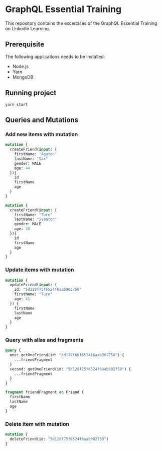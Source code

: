 
# GraphQL Essential Training

This repository contains the excercises of the GraphQL Essential Training on LinkedIn Learning.

## Prerequisite

The following applications needs to be installed:
- Node.js
- Yarn
- MongoDB

## Running project

```
yarn start
```

## Queries and Mutations

### Add new items with mutation

```graphql
mutation {
  createFriend(input: {
    firstName: "Agaton"
    lastName: "Sax"
    gender: MALE
    age: 44
  }){
    id
    firstName
    age
  }
}
```

```graphql
mutation {
  createFriend(input: {
    firstName: "Ture"
    lastName: "Sventon"
    gender: MALE
    age: 40
  }){
    id
    firstName
    age
  }
}
```

### Update items with mutation

```graphql
mutation {
  updateFriend(input: {
    id: "5d128f75f6524f6aab902759"
    firstName: "Ture"
    age: 41
  }) {
    firstName
    lastName
    age
  }
}
```

### Query with alias and fragments

```graphql
query {
  one: getOneFriend(id: "5d128f60f6524f6aab902758") {
    ...friendFragment
  }
  second: getOneFriend(id: "5d128f75f6524f6aab902759") {
    ...friendFragment
  }
}

fragment friendFragment on Friend {
  firstName
  lastName
  age
}
```

### Delete item with mutation

```graphql
mutation {
  deleteFriend(id: "5d128f75f6524f6aab902759")
}
```
